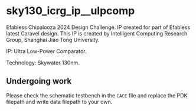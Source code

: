 # sky130_icrg_ip__ulpcomp
Efabless Chipalooza 2024 Design Challenge. IP created for part of Efabless latest Caravel design. This IP is created by Intelligent Computing Research Group, Shanghai Jiao Tong University. 

IP: Ultra Low-Power Comparator.

Technology: Skywater 130nm.

## Undergoing work 

Please check the schematic testbench in the `CACE` file and replace the PDK filepath and write data filepath to your own.
